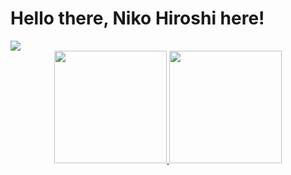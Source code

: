 <h1>Hello there, Niko Hiroshi here!</h1>
<img align="center" src="https://adala-news.fr/wp-content/uploads/2020/02/Yurucamp-anime-image-008.png">

<div align="center">
  <a href="https://github.com/NikoHiroshi">
  <img height="180em" src="https://github-readme-stats.vercel.app/api?username=NikoHiroshi&show_icons=true&theme=dracula&include_all_commits=true&count_private=true"/>
  <img height="180em" src="https://github-readme-stats.vercel.app/api/top-langs/?username=NikoHiroshi&layout=compact&langs_count=7&theme=dracula"/>
</div>


<!--
**NikoHiroshi/NikoHiroshi** is a ✨ _special_ ✨ repository because its `README.md` (this file) appears on your GitHub profile.

Here are some ideas to get you started:

- 🔭 I’m currently working on ...
- 🌱 I’m currently learning ...
- 👯 I’m looking to collaborate on ...
- 🤔 I’m looking for help with ...
- 💬 Ask me about ...
- 📫 How to reach me: ...
- 😄 Pronouns: ...
- ⚡ Fun fact: ...
-->
